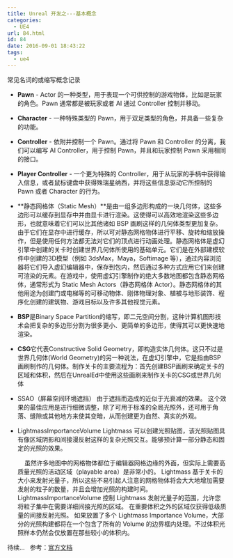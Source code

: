 ```yaml
---
title: Unreal 开发之---基本概念
categories:
  - UE4
url: 84.html
id: 84
date: 2016-09-01 18:43:22
tags:
  - ue4
---
```


常见名词的或缩写概念记录

*   **Pawn** \- Actor 的一种类型，用于表现一个可供控制的游戏物体，比如是玩家的角色。Pawn 通常都是被玩家或者 AI 通过 Controller 控制并移动。

*   **Character** \- 一种特殊类型的 Pawn，用于双足类型的角色，并具备一些复杂的功能。

*   **Controller** \- 依附并控制一个 Pawn。通过将 Pawn 和 Controller 的分离，我们可以编写 AI Controller，用于控制 Pawn，并且和玩家控制 Pawn 采用相同的接口。

*   **Player Controller** \- 一个更为特殊的 Controller，用于从玩家的手柄中获得输入信息，或者鼠标键盘中获得殊瑞星纳西，并将这些信息驱动它所控制的 Pawn 或者 Character 的行为。

*   **静态网格体（Static Mesh）**是由一组多边形构成的一块几何体，这些多边形可以缓存到显存中并由显卡进行渲染。这使得可以高效地渲染这些多边形，也就意味着它们可以比其他诸如 BSP 画刷这样的几何体类型更加复杂。由于它们在显存中进行缓存，所以可对静态网格物体进行平移、旋转和缩放操作，但是使用任何方法都无法对它们的顶点进行动画处理。静态网格体是虚幻引擎中创建的关卡时创建世界几何体所使用的基础单元。它们是在外部建模软件中创建的3D模型（例如 3dsMax，Maya，Softimage 等），通过内容浏览器将它们导入虚幻编辑器中，保存到包内，然后通过多种方式应用它们来创建可渲染的元素。在游戏中，使用虚幻引擎制作的绝大多数地图都包含静态网格体，通常形式为 Static Mesh Actors（静态网格体 Actor）。静态网格体的其他用途为创建门或电梯等的可移动物体、刚体物理对象、植被与地形装饰、程序化创建的建筑物、游戏目标以及许多其他视觉元素。

*   **BSP**是Binary Space Partition的缩写，即二元空间分割，这种计算机图形技术会把复杂的多边形分割为很多更小、更简单的多边形，使得其可以更快速地渲染。
*   **CSG**它代表Constructive Solid Geometry，即构造实体几何体。这只不过是世界几何体(World Geometry)的另一种说法，在虚幻引擎中，它是指由BSP画刷制作的几何体。制作关卡的主要流程为：首先创建BSP画刷来确定关卡的区域和体积，然后在UnrealEd中使用这些画刷来制作关卡的CSG或世界几何体
*   SSAO（屏幕空间环境遮挡） 由于遮挡而造成的近似于光衰减的效果。 这个效果的最佳应用是进行细微调整，除了可用于标准的全局光照外，还可用于角落、缝隙或其他地方来使其变暗，从而创建更为自然、真实的外观。
*   LightmassImportanceVolume Lightmass 可以创建光照贴图，该光照贴图具有像区域阴影和间接漫反射这样的复杂光照交互。能够预计算一部分静态和固定的光照的效果。
    
        虽然许多地图中的网格物体都位于编辑器网格边缘的外面，但实际上需要高质量光照的活动区域（playable area）是非常小的。 Lightmass 基于关卡的大小来发射光量子，所以这些不易引起人注意的网格物体将会大大地增加需要发射的粒子的数量，并且会增加光照的构建时间。 LightmassImportanceVolume 控制 Lightmass 发射光量子的范围，允许您将粒子集中在需要详细间接光照的区域。 在重要体积之外的区域仅获得低级质量的间接反射光照。 如果放置了多个 Lightmass Importance Volume，大部分的光照构建都将在一个包含了所有的 Volume 的边界框内处理。不过体积光照样本仍然会仅放置在那些较小的体积内。
    

待续...   参考：[官方文档](https://docs.unrealengine.com/latest/CHN/)